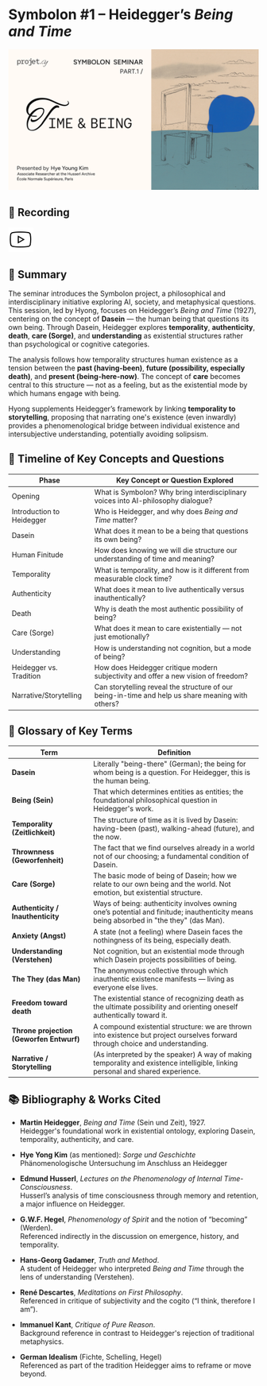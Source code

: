 # Symbolon #1 – Heidegger’s *Being and Time*

![Sunset Reader](./images/session1.png)


## 🎥 Recording
[![YouTube](./images/icons8-youtube-50.png)](https://www.youtube.com/live/fjL2_Y25XDE?si=UcFyS0C2sDcKKY8u)


## 🔹 Summary

The seminar introduces the Symbolon project, a philosophical and interdisciplinary initiative exploring AI, society, and metaphysical questions. This session, led by Hyong, focuses on Heidegger’s *Being and Time* (1927), centering on the concept of **Dasein** — the human being that questions its own being. Through Dasein, Heidegger explores **temporality**, **authenticity**, **death**, **care (Sorge)**, and **understanding** as existential structures rather than psychological or cognitive categories.

The analysis follows how temporality structures human existence as a tension between the **past (having-been)**, **future (possibility, especially death)**, and **present (being-here-now)**. The concept of **care** becomes central to this structure — not as a feeling, but as the existential mode by which humans engage with being.

Hyong supplements Heidegger’s framework by linking **temporality to storytelling**, proposing that narrating one's existence (even inwardly) provides a phenomenological bridge between individual existence and intersubjective understanding, potentially avoiding solipsism.

## 🧭 Timeline of Key Concepts and Questions

| Phase                    | Key Concept or Question Explored                                                                      |
|--------------------------|--------------------------------------------------------------------------------------------------------|
| Opening                  | What is Symbolon? Why bring interdisciplinary voices into AI-philosophy dialogue?                      |
| Introduction to Heidegger| Who is Heidegger, and why does *Being and Time* matter?                                                |
| Dasein                   | What does it mean to be a being that questions its own being?                                          |
| Human Finitude           | How does knowing we will die structure our understanding of time and meaning?                         |
| Temporality              | What is temporality, and how is it different from measurable clock time?                              |
| Authenticity             | What does it mean to live authentically versus inauthentically?                                       |
| Death                    | Why is death the most authentic possibility of being?                                                 |
| Care (Sorge)             | What does it mean to care existentially — not just emotionally?                                       |
| Understanding            | How is understanding not cognition, but a mode of being?                                               |
| Heidegger vs. Tradition  | How does Heidegger critique modern subjectivity and offer a new vision of freedom?                    |
| Narrative/Storytelling   | Can storytelling reveal the structure of our being-in-time and help us share meaning with others?     |

## 🧾 Glossary of Key Terms

| Term                | Definition |
|---------------------|------------|
| **Dasein**          | Literally "being-there" (German); the being for whom being is a question. For Heidegger, this is the human being. |
| **Being (Sein)**    | That which determines entities as entities; the foundational philosophical question in Heidegger's work. |
| **Temporality (Zeitlichkeit)** | The structure of time as it is lived by Dasein: having-been (past), walking-ahead (future), and the now. |
| **Thrownness (Geworfenheit)** | The fact that we find ourselves already in a world not of our choosing; a fundamental condition of Dasein. |
| **Care (Sorge)**     | The basic mode of being of Dasein; how we relate to our own being and the world. Not emotion, but existential structure. |
| **Authenticity / Inauthenticity** | Ways of being: authenticity involves owning one’s potential and finitude; inauthenticity means being absorbed in "the they" (das Man). |
| **Anxiety (Angst)** | A state (not a feeling) where Dasein faces the nothingness of its being, especially death. |
| **Understanding (Verstehen)** | Not cognition, but an existential mode through which Dasein projects possibilities of being. |
| **The They (das Man)** | The anonymous collective through which inauthentic existence manifests — living as everyone else lives. |
| **Freedom toward death** | The existential stance of recognizing death as the ultimate possibility and orienting oneself authentically toward it. |
| **Throne projection (Geworfen Entwurf)** | A compound existential structure: we are thrown into existence but project ourselves forward through choice and understanding. |
| **Narrative / Storytelling** | (As interpreted by the speaker) A way of making temporality and existence intelligible, linking personal and shared experience. |

## 📚 Bibliography & Works Cited

- **Martin Heidegger**, *Being and Time* (Sein und Zeit), 1927.  
  Heidegger's foundational work in existential ontology, exploring Dasein, temporality, authenticity, and care.

- **Hye Yong Kim** (as mentioned): *Sorge und Geschichte* Phänomenologische Untersuchung im Anschluss an Heidegger

- **Edmund Husserl**, *Lectures on the Phenomenology of Internal Time-Consciousness*.  
  Husserl’s analysis of time consciousness through memory and retention, a major influence on Heidegger.

- **G.W.F. Hegel**, *Phenomenology of Spirit* and the notion of “becoming” (Werden).  
  Referenced indirectly in the discussion on emergence, history, and temporality.

- **Hans-Georg Gadamer**, *Truth and Method*.  
  A student of Heidegger who interpreted *Being and Time* through the lens of understanding (Verstehen).

- **René Descartes**, *Meditations on First Philosophy*.  
  Referenced in critique of subjectivity and the cogito (“I think, therefore I am”).

- **Immanuel Kant**, *Critique of Pure Reason*.  
  Background reference in contrast to Heidegger's rejection of traditional metaphysics.

- **German Idealism** (Fichte, Schelling, Hegel)  
  Referenced as part of the tradition Heidegger aims to reframe or move beyond.
